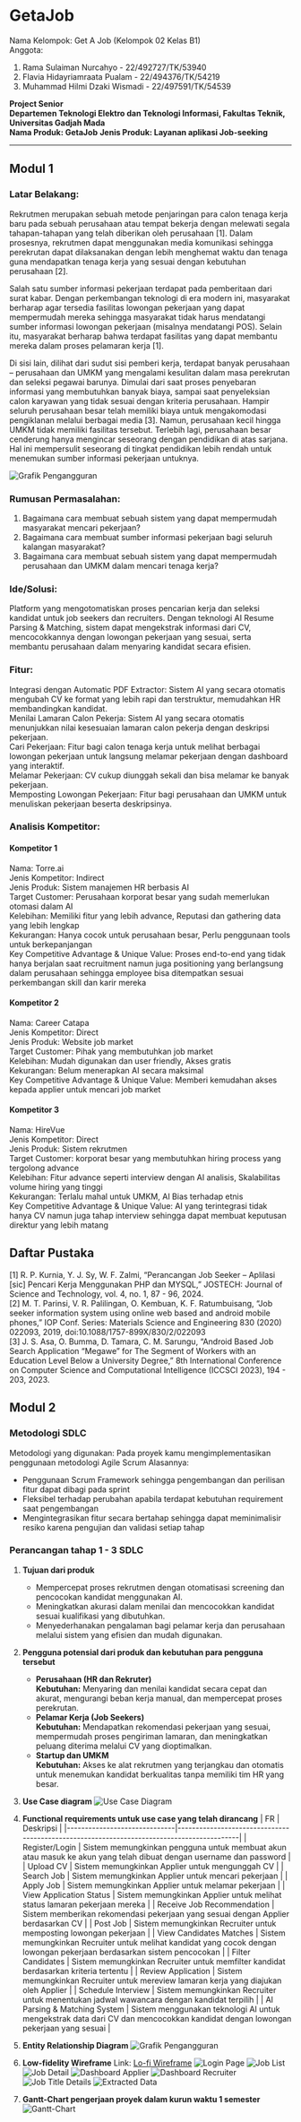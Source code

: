 # GetaJob

Nama Kelompok: Get A Job (Kelompok 02 Kelas B1)  
Anggota:

1. Rama Sulaiman Nurcahyo - 22/492727/TK/53940
2. Flavia Hidayriamraata Pualam - 22/494376/TK/54219
3. Muhammad Hilmi Dzaki Wismadi - 22/497591/TK/54539

**Project Senior**  
**Departemen Teknologi Elektro dan Teknologi Informasi, Fakultas Teknik, Universitas Gadjah Mada**  
**Nama Produk: GetaJob**
**Jenis Produk: Layanan aplikasi Job-seeking**

---

## Modul 1

### Latar Belakang:

Rekrutmen merupakan sebuah metode penjaringan para calon tenaga kerja baru pada sebuah perusahaan atau tempat bekerja dengan melewati segala tahapan-tahapan yang telah diberikan oleh perusahaan [1]. Dalam prosesnya, rekrutmen dapat menggunakan media komunikasi sehingga perekrutan dapat dilaksanakan dengan lebih menghemat waktu dan tenaga guna mendapatkan tenaga kerja yang sesuai dengan kebutuhan perusahaan [2].

Salah satu sumber informasi pekerjaan terdapat pada pemberitaan dari surat kabar. Dengan perkembangan teknologi di era modern ini, masyarakat berharap agar tersedia fasilitas lowongan pekerjaan yang dapat mempermudah mereka sehingga masyarakat tidak harus mendatangi sumber informasi lowongan pekerjaan (misalnya mendatangi POS). Selain itu, masyarakat berharap bahwa terdapat fasilitas yang dapat membantu mereka dalam proses pelamaran kerja [1].

Di sisi lain, dilihat dari sudut sisi pemberi kerja, terdapat banyak perusahaan – perusahaan dan UMKM yang mengalami kesulitan dalam masa perekrutan dan seleksi pegawai barunya. Dimulai dari saat proses penyebaran informasi yang membutuhkan banyak biaya, sampai saat penyeleksian calon karyawan yang tidak sesuai dengan kriteria perusahaan.
Hampir seluruh perusahaan besar telah memiliki biaya untuk mengakomodasi pengiklanan melalui berbagai media [3]. Namun, perusahaan kecil hingga UMKM tidak memiliki fasilitas tersebut. Terlebih lagi, perusahaan besar cenderung hanya mengincar seseorang dengan pendidikan di atas sarjana. Hal ini mempersulit seseorang di tingkat pendidikan lebih rendah untuk menemukan sumber informasi pekerjaan untuknya.

![Grafik Pengangguran](static/images/GrafikPengangguran.png)

### Rumusan Permasalahan:

1. Bagaimana cara membuat sebuah sistem yang dapat mempermudah masyarakat mencari pekerjaan?
2. Bagaimana cara membuat sumber informasi pekerjaan bagi seluruh kalangan masyarakat?
3. Bagaimana cara membuat sebuah sistem yang dapat mempermudah perusahaan dan UMKM dalam mencari tenaga kerja?

### Ide/Solusi:

Platform yang mengotomatiskan proses pencarian kerja dan seleksi kandidat untuk job seekers dan recruiters. Dengan teknologi AI Resume Parsing & Matching, sistem dapat mengekstrak informasi dari CV, mencocokkannya dengan lowongan pekerjaan yang sesuai, serta membantu perusahaan dalam menyaring kandidat secara efisien.

### Fitur:

Integrasi dengan Automatic PDF Extractor: Sistem AI yang secara otomatis mengubah CV ke format yang lebih rapi dan terstruktur, memudahkan HR membandingkan kandidat.  
Menilai Lamaran Calon Pekerja: Sistem AI yang secara otomatis menunjukkan nilai kesesuaian lamaran calon pekerja dengan deskripsi pekerjaan.  
Cari Pekerjaan: Fitur bagi calon tenaga kerja untuk melihat berbagai lowongan pekerjaan untuk langsung melamar pekerjaan dengan dashboard yang interaktif.  
Melamar Pekerjaan: CV cukup diunggah sekali dan bisa melamar ke banyak pekerjaan.  
Memposting Lowongan Pekerjaan: Fitur bagi perusahaan dan UMKM untuk menuliskan pekerjaan beserta deskripsinya.

### Analisis Kompetitor:

#### Kompetitor 1

Nama: Torre.ai  
Jenis Kompetitor: Indirect  
Jenis Produk: Sistem manajemen HR berbasis AI  
Target Customer: Perusahaan korporat besar yang sudah memerlukan otomasi dalam AI  
Kelebihan: Memiliki fitur yang lebih advance, Reputasi dan gathering data yang lebih lengkap  
Kekurangan: Hanya cocok untuk perusahaan besar, Perlu penggunaan tools untuk berkepanjangan  
Key Competitive Advantage & Unique Value: Proses end-to-end yang tidak hanya berjalan saat recruitment namun juga positioning yang berlangsung dalam perusahaan sehingga employee bisa ditempatkan sesuai perkembangan skill dan karir mereka

#### Kompetitor 2

Nama: Career Catapa  
Jenis Kompetitor: Direct  
Jenis Produk: Website job market  
Target Customer: Pihak yang membutuhkan job market  
Kelebihan: Mudah digunakan dan user friendly, Akses gratis  
Kekurangan: Belum menerapkan AI secara maksimal  
Key Competitive Advantage & Unique Value: Memberi kemudahan akses kepada applier untuk mencari job market

#### Kompetitor 3

Nama: HireVue  
Jenis Kompetitor: Direct  
Jenis Produk: Sistem rekrutmen  
Target Customer: korporat besar yang membutuhkan hiring process yang tergolong advance  
Kelebihan: Fitur advance seperti interview dengan AI analisis, Skalabilitas volume hiring yang tinggi  
Kekurangan: Terlalu mahal untuk UMKM, AI Bias terhadap etnis  
Key Competitive Advantage & Unique Value: AI yang terintegrasi tidak hanya CV namun juga tahap interview sehingga dapat membuat keputusan direktur yang lebih matang

## Daftar Pustaka

[1] R. P. Kurnia, Y. J. Sy, W. F. Zalmi, “Perancangan Job Seeker – Aplilasi [sic] Pencari Kerja Menggunakan PHP dan MYSQL,” JOSTECH: Journal of Science and Technology, vol. 4, no. 1, 87 - 96, 2024.  
[2] M. T. Parinsi, V. R. Palilingan, O. Kembuan, K. F. Ratumbuisang, “Job seeker information system using online web based and android mobile phones,” IOP Conf. Series: Materials Science and Engineering 830 (2020) 022093, 2019, doi:10.1088/1757-899X/830/2/022093  
[3] J. S. Asa, O. Bumma, D. Tamara, C. M. Sarungu, “Android Based Job Search Application “Megawe” for The Segment of Workers with an Education Level Below a University Degree,” 8th International Conference on Computer Science and Computational Intelligence (ICCSCI 2023), 194 - 203, 2023.

## Modul 2

### Metodologi SDLC

Metodologi yang digunakan: Pada proyek kamu mengimplementasikan penggunaan metodologi Agile Scrum
Alasannya:

- Penggunaan Scrum Framework sehingga pengembangan dan perilisan fitur dapat dibagi pada sprint
- Fleksibel terhadap perubahan apabila terdapat kebutuhan requirement saat pengembangan
- Mengintegrasikan fitur secara bertahap sehingga dapat meminimalisir resiko karena pengujian dan validasi setiap tahap

### Perancangan tahap 1 - 3 SDLC

1. **Tujuan dari produk**

   - Mempercepat proses rekrutmen dengan otomatisasi screening dan pencocokan kandidat menggunakan AI.
   - Meningkatkan akurasi dalam menilai dan mencocokkan kandidat sesuai kualifikasi yang dibutuhkan.
   - Menyederhanakan pengalaman bagi pelamar kerja dan perusahaan melalui sistem yang efisien dan mudah digunakan.

2. **Pengguna potensial dari produk dan kebutuhan para pengguna tersebut**

   - **Perusahaan (HR dan Rekruter)**  
     **Kebutuhan:** Menyaring dan menilai kandidat secara cepat dan akurat, mengurangi beban kerja manual, dan mempercepat proses perekrutan.
   - **Pelamar Kerja (Job Seekers)**  
     **Kebutuhan:** Mendapatkan rekomendasi pekerjaan yang sesuai, mempermudah proses pengiriman lamaran, dan meningkatkan peluang diterima melalui CV yang dioptimalkan.
   - **Startup dan UMKM**  
     **Kebutuhan:** Akses ke alat rekrutmen yang terjangkau dan otomatis untuk menemukan kandidat berkualitas tanpa memiliki tim HR yang besar.

3. **Use Case diagram**
   ![Use Case Diagram](static/images/UseCase.png)

4. **Functional requirements untuk use case yang telah dirancang**
   | FR | Deskripsi |
   |------------------------------|-------------------------------------------------------------------------------------------|
   | Register/Login | Sistem memungkinkan pengguna untuk membuat akun atau masuk ke akun yang telah dibuat dengan username dan password |
   | Upload CV | Sistem memungkinkan Applier untuk mengunggah CV |
   | Search Job | Sistem memungkinkan Applier untuk mencari pekerjaan |
   | Apply Job | Sistem memungkinkan Applier untuk melamar pekerjaan |
   | View Application Status | Sistem memungkinkan Applier untuk melihat status lamaran pekerjaan mereka |
   | Receive Job Recommendation | Sistem memberikan rekomendasi pekerjaan yang sesuai dengan Applier berdasarkan CV |
   | Post Job | Sistem memungkinkan Recruiter untuk memposting lowongan pekerjaan |
   | View Candidates Matches | Sistem memungkinkan Recruiter untuk melihat kandidat yang cocok dengan lowongan pekerjaan berdasarkan sistem pencocokan |
   | Filter Candidates | Sistem memungkinkan Recruiter untuk memfilter kandidat berdasarkan kriteria tertentu |
   | Review Application | Sistem memungkinkan Recruiter untuk mereview lamaran kerja yang diajukan oleh Applier |
   | Schedule Interview | Sistem memungkinkan Recruiter untuk menentukan jadwal wawancara dengan kandidat terpilih |
   | AI Parsing & Matching System | Sistem menggunakan teknologi AI untuk mengekstrak data dari CV dan mencocokkan kandidat dengan lowongan pekerjaan yang sesuai |

5. **Entity Relationship Diagram**
   ![Grafik Pengangguran](static/images/ERD%20Senpro.drawio.png)
6. **Low-fidelity Wireframe**
   Link: [Lo-fi Wireframe](https://www.figma.com/design/NZVaTCmaFTqb4o9PoBJ0Bk/SenPro?node-id=1-3&t=x75r4jDMdxy2eIj3-1)
   ![Login Page](static/images/LoginCustomer.png)
   ![Job List](static/images/HeroApplier.png)
   ![Job Detail](static/images/JobDetails.png)
   ![Dashboard Applier](static/images/DashboardApplier.png)
   ![Dashboard Recruiter](static/images/DashboardRecruiterOverview.png)
   ![Job Title Details](static/images/JobTitleDetails.png)
   ![Extracted Data](static/images/ScoutApplier.png)

7. **Gantt-Chart pengerjaan proyek dalam kurun waktu 1 semester**
   ![Gantt-Chart](static/images/GanttChart.png)
